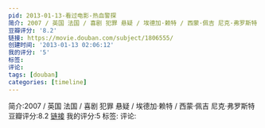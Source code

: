 ```yaml
---
pid: 2013-01-13-看过电影-热血警探
简介: 2007 / 英国 法国 / 喜剧 犯罪 悬疑 / 埃德加·赖特 / 西蒙·佩吉 尼克·弗罗斯特
豆瓣评分: '8.2'
链接: https://movie.douban.com/subject/1806555/
创建时间: '2013-01-13 02:06:12'
我的评分: '5'
标签:
评论:
tags: [douban]
categories: [timeline]
---
```

简介:2007 / 英国 法国 / 喜剧 犯罪 悬疑 / 埃德加·赖特 / 西蒙·佩吉 尼克·弗罗斯特
豆瓣评分:8.2
[链接](https://movie.douban.com/subject/1806555/)
我的评分:5
标签:
评论:
